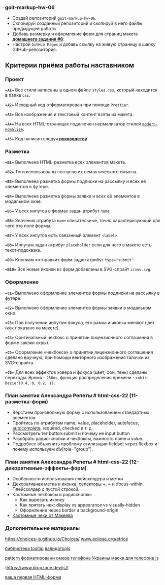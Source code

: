 ### goit-markup-hw-06

- Создай репозиторий `goit-markup-hw-06`.
- Склонируй созданный репозиторий и скопируй в него файлы предыдущей работы.
- Добавь размерку и оформление форм для страниц макета
  [**домашнего задания #6**](<https://www.figma.com/file/oTYBECAN79dXy19hzWObO4/Web-Studio-(Version-2.1)?node-id=1%3A1821>):
- Настрой `GitHub Pages` и добавь ссылку на живую страницу в шапку
  GitHub-репозитория.

## Критерии приёма работы наставником

### Проект

**`«A1»`** Все стили написаны в одном файле `styles.css`, который находится в папке `css`.

**`«A2»`** Исходный код отформатирован при помощи `Prettier`.

**`«A3»`** Все изображения и текстовый контент взяты из макета.

**`«A4»`** На всех HTML-страницах подключен нормализатор стилей
[`modern-nomalize`](https://github.com/sindresorhus/modern-normalize).

**`«A5»`** Код написан следуя [**руководству**](https://codeguide.co/).

### Разметка

**`«B1»`** Выполнена HTML-разметка всех элементов макета.

**`«B2»`** Теги использованы согласно их семантического смысла.

**`«B3»`** Выполнена разметка формы подписки на рассылку и всех её элементов в футере.

**`«B4»`** Выполнена разметка формы заявки и всех её элементов в модальном окне.

**`«B5»`** У всех инпутов в формах задан атрибут `name`.

**`«B6»`** Значения атрибута `name` описательные, точно характеризующий для чего это поле формы.

**`«B7»`** У всех инпутов есть связанный элемент `<label>`.

**`«B8»`** Инпутам задан атрибут `placeholder` если для него в макете есть текст-подсказка.

**`«B9»`** Кнопкам «отправки» форм задан атрибут `type="submit"`.

**`«B10»`** Все новые иконки из форм добавлены в SVG-спрайт `icons.svg`.

### Оформление

**`«C1»`** Выполнено оформление элементов формы подписки на рассылку в футере.

**`«C2»`** Выполнено оформление элементов формы заявки в модальном окне.

**`«C3»`** При получении инпутом фокуса, его рамка и иконка меняют цвет (как показано на макете).

**`«C4»`** Оригинальный чекбокс о принятии лицензионного соглашения в форме заявки скрыт.

**`«C5»`** Оформление «чекбокса» о принятии лицензионного соглашения сделано вручную, при помощи векторного изображения галочки из SVG-спрайта.

**`«C6»`** Для всех эффектов ховера и фокуса (цвет, фон, тень) сделаны переходы. Время - `250ms`, функция распределения времени - `cubic-bezier(0.4, 0, 0.2, 1)`.

### План занятия Александра Репеты # html-css-22 (11-разметка-форм)

- Верстаем произвольную форму с использованием стандартных элементов
- Пройтись по атрибутам name, value, placeholder, autofocus, [autocomplete](https://developer.mozilla.org/en-US/docs/Web/HTML/Attributes/autocomplete), required, checked и т. д.
- Рассмотреть тег button:submit и почему не input:button
- Разобрать радио-кнопки и чекбоксы, важность name и value.
- Подробнее объяснить проблему стилизации fieldset через flexbox и почему используем div[role="group"].

### План занятия Александра Репеты # html-css-22 (12-декоративные-эффекты-форм)

- Особенности использования плейсхолдера и метки
- Декоративная метка и иконка, селекторы +, ~ и :focus-within. Плейсхолдер с
  пустой строкой.
- Кастомные чекбоксы и радиокнопки:
  - Как вырезать иконку
  - Как прятать чек: display vs appearance vs visually-hidden
  - Оформление через border и background-origin
- [Кастомные чеки от Макеева](https://youtu.be/E6kLaaQFctU)

### Дополнительыне материалы

https://choices-js.github.io/Choices/
www.eclipse.org/etrice

[библиотека tooltip](https://atomiks.github.io/tippyjs/)
[валидаторjs](https://www.npmjs.com/package/validator)

[pattern форматировани омера телефона Украины](https://gist.github.com/basilalex/4ccc3fa4548118bc037cc8592f359f0b)
[маска для телефона js](https://codepen.io/htmllabru/pen/BOdKMe)

(https://www.dropzone.dev/js/)

[ваша первая HTML-форма](https://developer.mozilla.org/ru/docs/Learn/Forms/Your_first_form)

